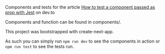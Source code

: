 Components and tests for the article [How to test a component passed as prop with Jest](https://dev.to/peterlidee/how-to-test-a-component-passed-as-prop-with-jest-4pgn) on dev.to

Components and function can be found in components/.

This project was bootstrapped with create-next-app.

As such you can simply run `npm run dev` to see the components in action or `npm run test` to see the tests run.